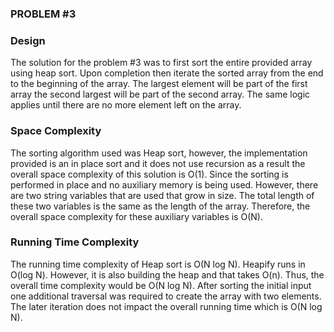 ### PROBLEM #3

### Design
The solution for the problem #3 was to first sort the entire provided array using heap sort. Upon completion then 
iterate the sorted array from the end to the beginning of the array. The largest element will be part of the first array
the second largest will be part of the second array. The same logic applies until there are no more element left on the 
array. 


### Space Complexity
The sorting algorithm used was Heap sort, however, the implementation provided is an in place sort and it does not use 
recursion as a result the overall space complexity of this solution is O(1). Since the sorting is performed in place and
no auxiliary memory is being used. However, there are two string variables that are used that grow in size. The total 
length of these two variables is the same as the length of the array. Therefore, the overall space complexity for these
auxiliary variables is O(N).

### Running Time Complexity
The running time complexity of Heap sort is O(N log N). Heapify runs in O(log N). However, it is also building the 
heap and that takes O(n). Thus, the overall time complexity would be O(N log N). After sorting the initial input one 
additional traversal was required to create the array with two elements. The later iteration does not impact the overall 
running time which is O(N log N).